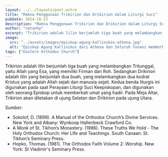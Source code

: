 ```yaml
---
layout: ../../layouts/post.astro
title: "Makna Penggunaan Trikirion dan Drikirion dalam Liturgi Suci"
pubDate: 2024-10-23
description: "Makna Penggunaan Trikirion dan Drikirion dalam Liturgi Suci."
author: "natanhp"
excerpt: "Trikirion adalah lilin berjumlah tiga buah yang melambangkan Tritunggal, yaitu Allah yang Esa, yang memiliki Firman dan Roh. Sedangkan Drikirion adalah lilin yang berjumlah dua buah, yang melambangkan dua kodrat Kristus yang adalah Allah sejati dan manusia sejati."
image:
  src: "../assets/images/episkop-agung-kallinikos-athena.jpg"
  alt: "Episkop Agung Kallinikos dari Athena dan Seluruh Yunani memberkati umat dengan Trikirion dan Drikirion. Sumber: https://gerejaorthodox.id/daftar-klerus-goi-keepiskopan-jakarta-dan-seluruh-indonesia/"
tags: ["Eastern Orthodox Church"]
---
```


Trikirion adalah lilin berjumlah tiga buah yang melambangkan Tritunggal, yaitu Allah yang Esa, yang memiliki Firman dan Roh. Sedangkan Drikirion adalah lilin yang berjumlah dua buah, yang melambangkan dua kodrat Kristus yang adalah Allah sejati dan manusia sejati. Kedua benda liturgis ini digunakan pada saat Perayaan Liturgi Suci Keepiskopan, dan digunakan oleh seorang Episkop untuk memberkati umat yang hadir. Pada Meja Altar, Trikirion akan diletakan di ujung Selatan dan Drikirion pada ujung Utara.

Sumber:
- Sokolof, D. (1899). A Manual of the Orthodox Church’s Divine Services. New York and Albany: Wynkoop Hallenbeck Crawford Co.
- A Monk of St. Tikhon’s Monastery. (1986). These Truths We Hold - The Holy Orthodox Church: Her LIfe and Teachings. South Canaan: St. Tikhon’s Seminary Press.
- Hopko, Thomas. (1981). The Orthodox Faith Volume 2: Worship. New York: St Vladimir's Seminary Press.